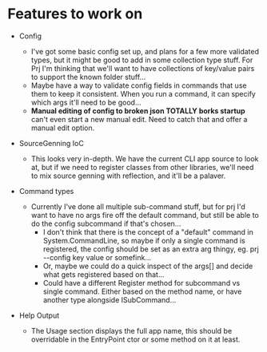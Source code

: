 ﻿# Features to work on

* Config
	* I've got some basic config set up, and plans for a few more validated types, but it might be good to add in some collection type stuff. For Prj I'm thinking that we'll want to have collections of key/value pairs to support the known folder stuff...
	* Maybe have a way to validate config fields in commands that use them to keep it consistent. When you run a command, it can specify which args it'll need to be good...
	* **Manual editing of config to broken json TOTALLY borks startup** can't even start a new manual edit. Need to catch that and offer a manual edit option.
* SourceGenning IoC
	* This looks very in-depth. We have the current CLI app source to look at, but if we need to register classes from other libraries, we'll need to mix source genning with reflection, and it'll be a palaver. 
* Command types
	* Currently I've done all multiple sub-command stuff, but for prj I'd want to have no args fire off the default command, but still be able to do the config subcommand if that's chosen...
		* I don't think that there is the concept of a "default" command in System.CommandLine, so maybe if only a single command is registered, the config should be set as an extra arg thingy, eg. prj --config key value or somefink...
		* Or, maybe we could do a quick inspect of the args[] and decide what gets registered based on that...
		* Could have a different Register method for subcommand vs single command. Either based on the method name, or have another type alongside ISubCommand...

* Help Output
	* The Usage section displays the full app name, this should be overridable in the EntryPoint ctor or some method on it at least.
